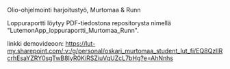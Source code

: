 Olio-ohjelmointi harjoitustyö, Murtomaa & Runn

Loppuraportti löytyy PDF-tiedostona repositorysta nimellä "LutemonApp_loppuraportti_Murtomaa_Runn".

linkki demovideoon: https://lut-my.sharepoint.com/:v:/g/personal/oskari_murtomaa_student_lut_fi/EQ8QzlIRcrhEsaYZRY0sgTwB8IyR0KiRSZiuVqUZcL7bHg?e=AhNnhs
